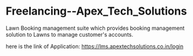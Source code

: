 # Freelancing--Apex_Tech_Solutions

Lawn Booking management suite which provides booking management solution to Lawns to manage customer's accounts.

here is the link of Application:
https://lms.apextechsolutions.co.in/login
